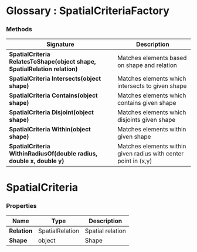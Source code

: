 ﻿# Glossary : SpatialCriteriaFactory

### Methods

| Signature | Description |
| ---------- | ----------- |
| **SpatialCriteria RelatesToShape(object shape, SpatialRelation relation)** | Matches elements based on shape and relation |
| **SpatialCriteria Intersects(object shape)** | Matches elements which intersects to given shape |
| **SpatialCriteria Contains(object shape)** | Matches elements which contains given shape |
| **SpatialCriteria Disjoint(object shape)** | Matches elements which disjoints given shape |
| **SpatialCriteria Within(object shape)** | Matches elements within given shape |
| **SpatialCriteria WithinRadiusOf(double radius, double x, double y)** | Matches elements within given radius with center point in (x,y) |

# SpatialCriteria

### Properties

| Name | Type | Description |
| ------------- | ------------- | ----- |
| **Relation** | SpatialRelation | Spatial relation |
| **Shape** | object | Shape |
